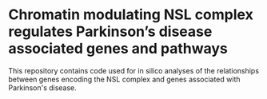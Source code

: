 # Chromatin modulating NSL complex regulates Parkinson’s disease associated genes and pathways

This repository contains code used for in silico analyses of the relationships between genes encoding the NSL complex and genes associated with Parkinson's disease. 

